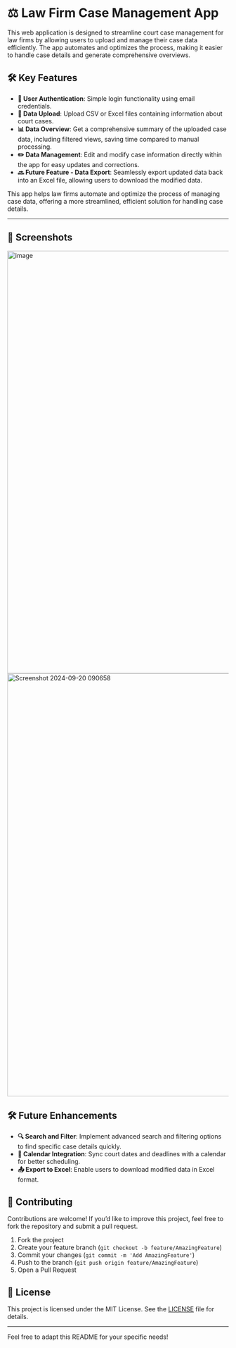 # ⚖️ Law Firm Case Management App

This web application is designed to streamline court case management for law firms by allowing users to upload and manage their case data efficiently. The app automates and optimizes the process, making it easier to handle case details and generate comprehensive overviews.

## 🛠️ Key Features

- **🔐 User Authentication**: Simple login functionality using email credentials.
- **📂 Data Upload**: Upload CSV or Excel files containing information about court cases.
- **📊 Data Overview**: Get a comprehensive summary of the uploaded case data, including filtered views, saving time compared to manual processing.
- **✏️ Data Management**: Edit and modify case information directly within the app for easy updates and corrections.
- **🔜 Future Feature - Data Export**: Seamlessly export updated data back into an Excel file, allowing users to download the modified data.

This app helps law firms automate and optimize the process of managing case data, offering a more streamlined, efficient solution for handling case details.

---

## 🎨 Screenshots

<img width="959" alt="image" src="https://github.com/user-attachments/assets/b8f31187-b6c1-47bd-9e10-c346858b8454">
<img width="960" alt="Screenshot 2024-09-20 090658" src="https://github.com/user-attachments/assets/f404909b-a5f2-4387-8daf-32f6acf6b00f">

## 🛠️ Future Enhancements

- **🔍 Search and Filter**: Implement advanced search and filtering options to find specific case details quickly.
- **📅 Calendar Integration**: Sync court dates and deadlines with a calendar for better scheduling.
- **📤 Export to Excel**: Enable users to download modified data in Excel format.

## 🤝 Contributing

Contributions are welcome! If you’d like to improve this project, feel free to fork the repository and submit a pull request.

1. Fork the project
2. Create your feature branch (`git checkout -b feature/AmazingFeature`)
3. Commit your changes (`git commit -m 'Add AmazingFeature'`)
4. Push to the branch (`git push origin feature/AmazingFeature`)
5. Open a Pull Request

## 📝 License

This project is licensed under the MIT License. See the [LICENSE](./LICENSE) file for details.

---

Feel free to adapt this README for your specific needs!



